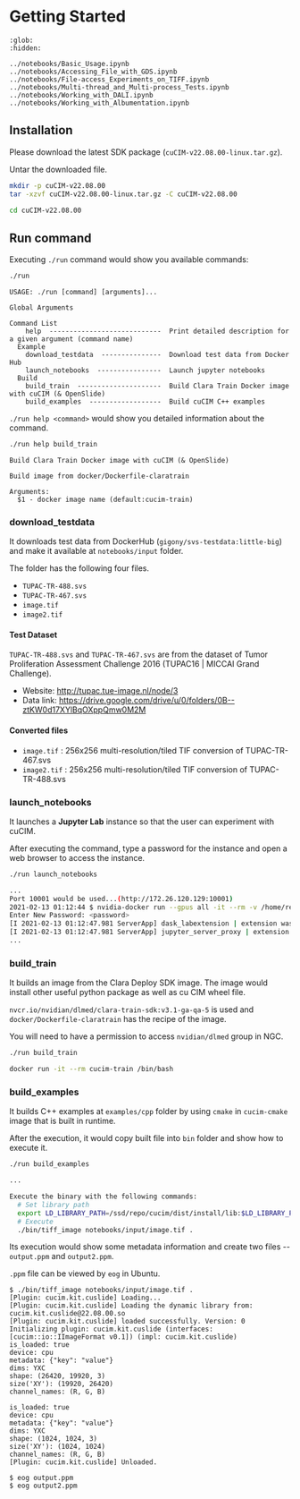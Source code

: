 # Getting Started

```{toctree}
:glob:
:hidden:

../notebooks/Basic_Usage.ipynb
../notebooks/Accessing_File_with_GDS.ipynb
../notebooks/File-access_Experiments_on_TIFF.ipynb
../notebooks/Multi-thread_and_Multi-process_Tests.ipynb
../notebooks/Working_with_DALI.ipynb
../notebooks/Working_with_Albumentation.ipynb
```

## Installation

Please download the latest SDK package (`cuCIM-v22.08.00-linux.tar.gz`).

Untar the downloaded file.

```bash
mkdir -p cuCIM-v22.08.00
tar -xzvf cuCIM-v22.08.00-linux.tar.gz -C cuCIM-v22.08.00

cd cuCIM-v22.08.00
```

## Run command

Executing `./run` command would show you available commands:

```bash
./run
```
```
USAGE: ./run [command] [arguments]...

Global Arguments

Command List
    help  ----------------------------  Print detailed description for a given argument (command name)
  Example
    download_testdata  ---------------  Download test data from Docker Hub
    launch_notebooks  ----------------  Launch jupyter notebooks
  Build
    build_train  ---------------------  Build Clara Train Docker image with cuCIM (& OpenSlide)
    build_examples  ------------------  Build cuCIM C++ examples
```

`./run help <command>` would show you detailed information about the command.

```bash
./run help build_train
```
```
Build Clara Train Docker image with cuCIM (& OpenSlide)

Build image from docker/Dockerfile-claratrain

Arguments:
  $1 - docker image name (default:cucim-train)
```

### download_testdata

It downloads test data from DockerHub (`gigony/svs-testdata:little-big`) and make it available at `notebooks/input` folder.

The folder has the following four files.

- `TUPAC-TR-488.svs`
- `TUPAC-TR-467.svs`
- `image.tif`
- `image2.tif`

#### Test Dataset

`TUPAC-TR-488.svs` and `TUPAC-TR-467.svs` are from the dataset
of Tumor Proliferation Assessment Challenge 2016 (TUPAC16 | MICCAI Grand Challenge).

- Website: <http://tupac.tue-image.nl/node/3>
- Data link: <https://drive.google.com/drive/u/0/folders/0B--ztKW0d17XYlBqOXppQmw0M2M>

#### Converted files

- `image.tif` : 256x256 multi-resolution/tiled TIF conversion of TUPAC-TR-467.svs
- `image2.tif` : 256x256 multi-resolution/tiled TIF conversion of TUPAC-TR-488.svs


### launch_notebooks

It launches a **Jupyter Lab** instance so that the user can experiment with cuCIM.

After executing the command, type a password for the instance and open a web browser to access the instance.

```bash
./run launch_notebooks
```

```bash
...
Port 10001 would be used...(http://172.26.120.129:10001)
2021-02-13 01:12:44 $ nvidia-docker run --gpus all -it --rm -v /home/repo/cucim/notebooks:/notebooks -p 10001:10001 cucim-jupyter -c echo -n 'Enter New Password: '; jupyter lab --ServerApp.password="$(python3 -u -c "from jupyter_server.auth import passwd;pw=input();print(passwd(pw));" | egrep 'sha|argon')" --ServerApp.root_dir=/notebooks --allow-root --port=10001 --ip=0.0.0.0 --no-browser
Enter New Password: <password>
[I 2021-02-13 01:12:47.981 ServerApp] dask_labextension | extension was successfully linked.
[I 2021-02-13 01:12:47.981 ServerApp] jupyter_server_proxy | extension was successfully linked.
...
```

### build_train

It builds an image from the Clara Deploy SDK image. The image would install other useful python package as well as cu
CIM wheel file.

`nvcr.io/nvidian/dlmed/clara-train-sdk:v3.1-ga-qa-5` is used and `docker/Dockerfile-claratrain` has the recipe of the image.

You will need to have a permission to access `nvidian/dlmed` group in NGC.

```bash
./run build_train

docker run -it --rm cucim-train /bin/bash
```

### build_examples

It builds C++ examples at `examples/cpp` folder by using `cmake` in `cucim-cmake` image that is built in runtime.

After the execution, it would copy built file into `bin` folder and show how to execute it.

```bash
./run build_examples
```

```bash
...

Execute the binary with the following commands:
  # Set library path
  export LD_LIBRARY_PATH=/ssd/repo/cucim/dist/install/lib:$LD_LIBRARY_PATH
  # Execute
  ./bin/tiff_image notebooks/input/image.tif .
```

Its execution would show some metadata information and create two files -- `output.ppm` and `output2.ppm`.

`.ppm` file can be viewed by `eog` in Ubuntu.
```
$ ./bin/tiff_image notebooks/input/image.tif .
[Plugin: cucim.kit.cuslide] Loading...
[Plugin: cucim.kit.cuslide] Loading the dynamic library from: cucim.kit.cuslide@22.08.00.so
[Plugin: cucim.kit.cuslide] loaded successfully. Version: 0
Initializing plugin: cucim.kit.cuslide (interfaces: [cucim::io::IImageFormat v0.1]) (impl: cucim.kit.cuslide)
is_loaded: true
device: cpu
metadata: {"key": "value"}
dims: YXC
shape: (26420, 19920, 3)
size('XY'): (19920, 26420)
channel_names: (R, G, B)

is_loaded: true
device: cpu
metadata: {"key": "value"}
dims: YXC
shape: (1024, 1024, 3)
size('XY'): (1024, 1024)
channel_names: (R, G, B)
[Plugin: cucim.kit.cuslide] Unloaded.

$ eog output.ppm
$ eog output2.ppm
```
